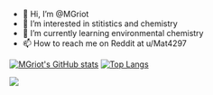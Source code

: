 - 👋 Hi, I’m @MGriot
- 👀 I’m interested in stitistics and chemistry
- 🌱 I’m currently learning environmental chemistry
- 📫 How to reach me on Reddit at u/Mat4297

<!---
mat4297/mat4297 is a ✨ special ✨ repository because its `README.md` (this file) appears on your GitHub profile.
You can click the Preview link to take a look at your changes.
--->

[![MGriot's GitHub stats](https://github-readme-stats.vercel.app/api?username=MGriot&show_icons=true&theme=dracula)](https://github.com/anuraghazra/github-readme-stats)
[![Top Langs](https://github-readme-stats.vercel.app/api/top-langs/?username=MGriot&langs_count=8&theme=dracula)](https://github.com/anuraghazra/github-readme-stats)


![](https://github-profile-summary-cards.vercel.app/api/cards/profile-details?username=MGriot&theme=vue)
